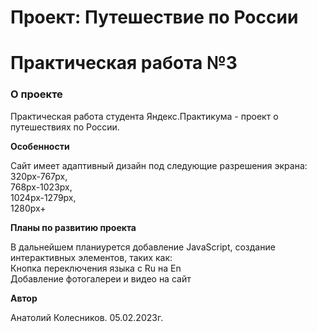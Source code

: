 # Проект: Путешествие по России

# Практическая работа №3

### О проекте

Практическая работа студента Яндекс.Практикума - проект о путешествиях по России.

**Особенности**

Сайт имеет адаптивный дизайн под следующие разрешения экрана:
<br>320px-767px,
<br>768px-1023px,
<br>1024px-1279px,
<br>1280px+

**Планы по развитию проекта**

В дальнейшем планиурется добавление JavaScript, создание интерактивных элементов, таких как:
<br>Кнопка переключения языка с Ru на En
<br>Добавление фотогалереи и видео на сайт

**Автор**

Анатолий Колесников. 05.02.2023г.
